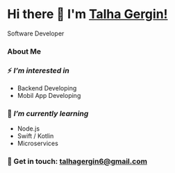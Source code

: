 # Hi there 👋 I'm [Talha Gergin!](https://github.com/talhagergin)

Software Developer

### **About Me**

### ⚡ *I’m interested in*
- Backend Developing
- Mobil App Developing

### 🌱 *I’m currently learning*
- Node.js 
- Swift / Kotlin
- Microservices

### 📧 Get in touch: talhagergin6@gmail.com

